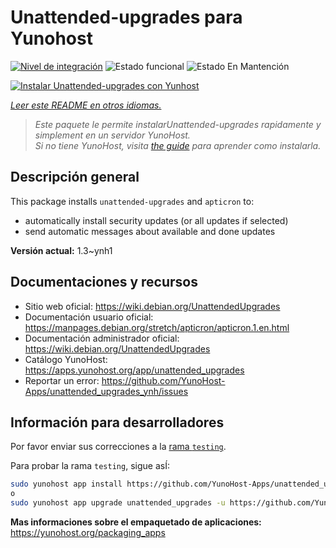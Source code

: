 <!--
Este archivo README esta generado automaticamente<https://github.com/YunoHost/apps/tree/master/tools/readme_generator>
No se debe editar a mano.
-->

# Unattended-upgrades para Yunohost

[![Nivel de integración](https://dash.yunohost.org/integration/unattended_upgrades.svg)](https://ci-apps.yunohost.org/ci/apps/unattended_upgrades/) ![Estado funcional](https://ci-apps.yunohost.org/ci/badges/unattended_upgrades.status.svg) ![Estado En Mantención](https://ci-apps.yunohost.org/ci/badges/unattended_upgrades.maintain.svg)

[![Instalar Unattended-upgrades con Yunhost](https://install-app.yunohost.org/install-with-yunohost.svg)](https://install-app.yunohost.org/?app=unattended_upgrades)

*[Leer este README en otros idiomas.](./ALL_README.md)*

> *Este paquete le permite instalarUnattended-upgrades rapidamente y simplement en un servidor YunoHost.*  
> *Si no tiene YunoHost, visita [the guide](https://yunohost.org/install) para aprender como instalarla.*

## Descripción general

This package installs `unattended-upgrades` and `apticron` to:

* automatically install security updates (or all updates if selected)
* send automatic messages about available and done updates


**Versión actual:** 1.3~ynh1
## Documentaciones y recursos

- Sitio web oficial: <https://wiki.debian.org/UnattendedUpgrades>
- Documentación usuario oficial: <https://manpages.debian.org/stretch/apticron/apticron.1.en.html>
- Documentación administrador oficial: <https://wiki.debian.org/UnattendedUpgrades>
- Catálogo YunoHost: <https://apps.yunohost.org/app/unattended_upgrades>
- Reportar un error: <https://github.com/YunoHost-Apps/unattended_upgrades_ynh/issues>

## Información para desarrolladores

Por favor enviar sus correcciones a la [rama `testing`](https://github.com/YunoHost-Apps/unattended_upgrades_ynh/tree/testing).

Para probar la rama `testing`, sigue asÍ:

```bash
sudo yunohost app install https://github.com/YunoHost-Apps/unattended_upgrades_ynh/tree/testing --debug
o
sudo yunohost app upgrade unattended_upgrades -u https://github.com/YunoHost-Apps/unattended_upgrades_ynh/tree/testing --debug
```

**Mas informaciones sobre el empaquetado de aplicaciones:** <https://yunohost.org/packaging_apps>
